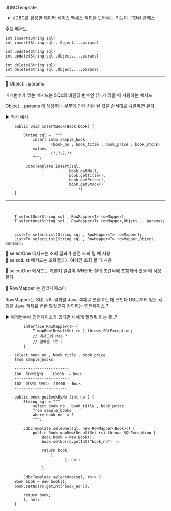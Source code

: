 JDBCTemplate

- JDBC를 활용한 데이터 베이스 엑세스 작업을 도와주는 기능이 구현된 클래스

주요 메서드

    int insert(String sql)
    int insert(String sql , Object....params)

    int update(String sql)
    int update(String sql ,Object.....params)

    int delete(String sql)
    int delete(String sql ,Object.....params)

----

📌 Object... params  <br><br>
매개변수가 있는 메서드는 SQL의 바인딩 변수인 (?) 가 있을 때 사용하는 메서드

Object... params 에 해당하는 부분에 ? 와 치환 될 값을 순서대로 나열하면 된다

▶ 작성 예시

        public void insertBook(Book book) {

            String sql =  """
                insert into sample_book 
                        (book_no , book_title , book_price , book_stock)
                values
                        (?,?,?,?)
                """;

             JdbcTemplate.insert(sql,
                                book.getNo(),
                                book.getTitle(),
                                book.getPrice(),
                                book.getStock()
                                    );
        }

---
<br>

        T selectOne(String sql , RowMapper<T> rowMapper);
        T selectOne(String sql , RowMapper<T> rowMapper,Object... params);
        

        List<T> selectList(String sql , RowMapper<T> rowMapper);
        List<T> selectList(String sql , RowMapper<T> rowMapper,Object... params);

🔹 selectOne 메서드는 조회 결과가 한건 조회 될 때 사용 <br>
🔹 selectList 메서드는 조회결과가 여러건 조회 될 때 사용

📌 selectOne 메서드는 기본키 컬럼이 WHERE 절의 조건식에 포함되어 있을 때 사용한다

🔹 RowMapper<T> 는 인터페이스다 <br><br>
RowMapper는 SQL쿼리 결과를 Java 객체로 변환 하는데 쓰인다
DB로부터 얻은 각 행을 Java 객체로 변환 할것인지 정의하는 인터페이스 ?

▶ 매개변수에 인터페이스가 있다면 나에게 알려줘 라는 뜻..?

            interface RowMapper<T> {
                T mapRow(ResultSet re ) throws SQLException;
                // 메서드에 Map ?
                // 입력을 T로 ?
            }

        select book_no , book_title , book_price 
        from sample_books;

        ------------------------
        100  자바의정석    10000  → Book
        ------------------------
        102  이것이 자바다  20000 → Book
        -----------------------
    
        public book getBookByNo (int no ) {
            String sql = """
                select book_no , book_title , book_price
                from sample_books
                where book_no  = ?
                """;
            
            JdbcTemplate.seleOne(sql, new RowMapper<Book>() {
                public Book mapRow(ResultSet rs) throws SQLException {
                    Book book = new Book();
                    book.setNo(rs.getInt("book_no") );
                 
                    return book;
                        }
                              }, no);     
            
                    }
                    
            JdbcTemplate.selectOne(sql, rs-> {
        Book book = new book();      
        book.setNo(rs.getInt("book_no"));
                
            return book;
            }, no);
        }
        